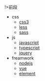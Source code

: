 !>前段
* css
  * [css3](../findwork/front-end/css/css3.md)
  * [less](../findwork/front-end/css/less.md)
  * [sass](../findwork/front-end/css/sass.md)
* js
  * [javascript](../findwork/front-end/js/javascript.md)
  * [typescript](../findwork/front-end/js/typescript.md)
  * [jquery](../findwork/front-end/js/jquery.md)
* freamwork
  * [nodejs](../findwork/front-end/freamwork/nodejs.md)
  * [vue](../findwork/front-end/freamwork/vue.md)
  * [element](../findwork/front-end/freamwork/element.md)
